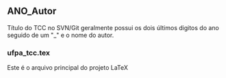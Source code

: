 ## ANO_Autor
Título do TCC no SVN/Git geralmente possui os dois últimos digitos do ano
seguido de um "\_" e o nome do autor.

### ufpa_tcc.tex

Este é o arquivo principal do projeto LaTeX
